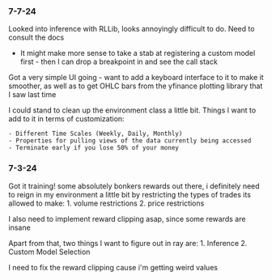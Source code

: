 ### 7-7-24

Looked into inference with RLLib, looks annoyingly difficult to do. Need to consult the docs
- It might make more sense to take a stab at registering a custom model first - then I can drop a breakpoint in and see the call stack

Got a very simple UI going - want to add a keyboard interface to it to make it smoother, as well as to get OHLC bars
from the yfinance plotting library that I saw last time


I could stand to clean up the environment class a little bit.
Things I want to add to it in terms of customization:

    - Different Time Scales (Weekly, Daily, Monthly)
    - Properties for pulling views of the data currently being accessed
    - Terminate early if you lose 50% of your money

### 7-3-24

Got it training! some absolutely bonkers rewards out there, i definitely need to reign in my environment a little
bit by restricting the types of trades its allowed to make:
    1. volume restrictions
    2. price restrictions

I also need to implement reward clipping asap, since some rewards are insane

Apart from that, two things I want to figure out in ray are:
    1. Inference
    2. Custom Model Selection

I need to fix the reward clipping cause i'm getting weird values
